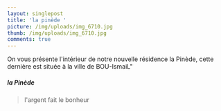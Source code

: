 ```yaml
---
layout: singlepost
title: 'la pinède '
picture: /img/uploads/img_6710.jpg
thumb: /img/uploads/img_6710.jpg
comments: true
---
```

On vous présente l'intérieur de notre nouvelle résidence la Pinède, cette dernière est située à la ville de BOU-IsmaiL"
##### la Pinède 
> l'argent fait le bonheur 
